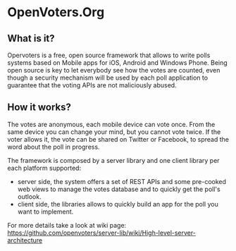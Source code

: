 OpenVoters.Org
==============

What is it?
------------
Opervoters is a free, open source framework that allows to write polls systems based on Mobile apps for iOS, Android and Windows Phone. Being open source is key to let everybody see how the votes are counted, even though a security mechanism will be used by each poll application to guarantee that the voting APIs are not maliciously abused.

How it works?
-------------
The votes are anonymous, each mobile device can vote once. From the same device you can change your mind, but you cannot vote twice. If the voter allows it, the vote can be shared on Twitter or Facebook, to spread the word about the poll in progress.

The framework is composed by a server library and one client library per each platform supported:

- server side, the system offers a set of REST APIs and some pre-cooked web views to manage the votes database and to quickly get the poll's outlook.
- client side, the libraries allows to quickly build an app for the poll you want to implement.

For more details take a look at wiki page: https://github.com/openvoters/server-lib/wiki/High-level-server-architecture
